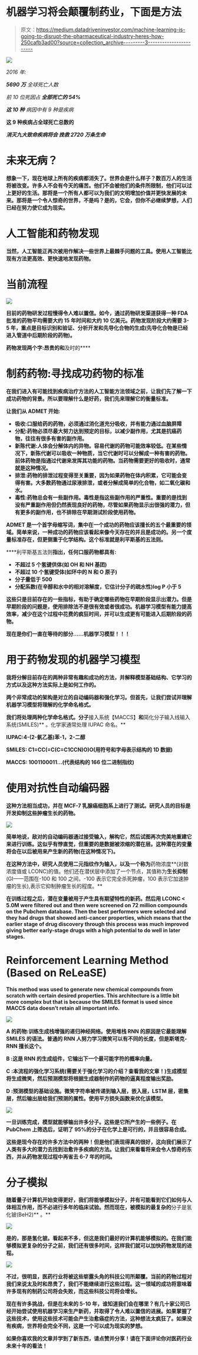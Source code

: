 # 机器学习将会颠覆制药业，下面是方法

> 原文：<https://medium.datadriveninvestor.com/machine-learning-is-going-to-disrupt-the-pharmaceutical-industry-heres-how-250cafb3ad00?source=collection_archive---------3----------------------->

![](img/eb02de9010f604b4dde075d45cfe0986.png)

*2016 年:*

***5690 万*** *全球死亡人数*

*前 10 位死因占* ***全部死亡的 54%***

****这 10 种*** *病因中有 9 种是疾病**

**这 9 种疾病占全球死亡总数的**

****消灭九大致命疾病将会* ***挽救 2720 万条生命******

# **未来无病？**

**想象一下，现在地球上所有的疾病都消失了。世界会是什么样子？数百万人的生活将被改变。许多人不会有今天的痛苦。他们不会被他们的条件所限制，他们可以过上更好的生活。那将是一个所有人都可以为我们的文明增加价值并更快发展的未来。那将是一个令人惊奇的世界，不是吗？是的，它会，但你不必继续梦想，人们已经在努力使它成为现实。**

# **人工智能和药物发现**

**当然，人工智能正再次被用作解决一些世界上最棘手问题的工具。使用人工智能比现有方法更高效、更快速地发现药物。**

# **当前流程**

**![](img/75a1d42c8029b8945c13270911b245cd.png)**

**目前的药物研发过程慢得令人难以置信。如今，通过药物研发渠道获得一种 FDA 批准的药物平均需要大约 15 年时间和大约 10 亿美元。药物发现阶段大约需要 3-5 年，重点是目标识别和验证、分析开发和先导化合物的生成(先导化合物是已经进入管道中后期阶段的药物)。**

**药物发现两个字:**昂贵的**和**及时的****

# **制药药物:寻找成功药物的标准**

**在我们进入有可能找到疾病治疗方法的人工智能方法领域之前，让我们先了解一下成功药物的背景。所以要理解什么是好药，我们先来理解它的衡量标准。**

**让我们从 **ADMET** 开始:**

*   ****吸收**:口服给药的药物，必须通过消化道充分吸收，并有能力通过血脑屏障**
*   ****分配**:药物必须尽最大努力达到预定的目标，以减少副作用，尤其是抗癌药物，往往有很多有害的副作用。**
*   ****新陈代谢**:人体会分解体内的异物。容易代谢的药物可能效率较低。在某些情况下，新陈代谢可以吸收一种物质，当它代谢时可以分解成一种有害的药物。前体药物是指通过代谢来发挥其功能的药物。当药物需要更好的吸收时，通常就是这种情况。**
*   ****排泄**:药物的排泄过程变得至关重要，因为如果药物在体内积累，它可能会变得有害。大多数药物通过尿液排泄，或者分解成简单的化合物，如二氧化碳和水。**
*   ****毒性**:药物总会有一些副作用。毒性是指这些副作用的严重性。重要的是找到没有严重副作用但仍然表现良好的药物，尽管如果药物显示出很强的潜力，但有更多的副作用，也不排除在早期测试阶段使用药物。**

**ADMET 是一个首字母缩写词，集中在一个成功的药物应该擅长的五个最重要的领域。简单来说，一种成功的药物应该看起来像今天存在的并且是成功的。另一个度量标准存在，但更侧重于化学结构。这个标准就是利平斯基的五法则。**

****利平斯基五法则**指出，任何口服药物都具有:**

*   **不超过 5 个氢键供体(如 OH 和 NH 基团)**
*   **不超过 10 个氢键受体(如环中的 N 和 O 原子)**
*   **分子量低于 500**
*   **分配系数(在辛醇和水中的相对溶解度，它估计分子的疏水性)log P 小于 5**

**这些只是目前存在的一些指标，有助于确定哪些药物在早期阶段显示出潜力。但是早期阶段的问题是，使用排除法不是很有效或者很成功。机器学习模型有能力提高效率，减少在这个过程中花费的疯狂时间，并可以生成更有可能进入后期阶段的药物。**

**现在是你们一直在等待的部分……机器学习模型！！！**

# **用于药物发现的机器学习模型**

**我将分解目前存在的两种非常有趣和成功的方法，并解释模型基础结构、它学习的方式以及这种方法实际上是如何工作的。**

**两个非常成功的架构是对立的自动编码器和强化学习。但首先，让我们尝试并理解机器学习模型将理解的化学命名格式。**

**我们将处理两种化学命名格式。分子**接入系统【MACCS】**和**简化分子输入线输入系统(SMILES)** 。化学家通常处理 IUPAC 命名。**

**IUPAC:4-(2-氨乙基)苯-1，2-二醇**

**SMILES: C1=CC(=C(C=C1CCN)O)O(用符号和字母表示结构的 1D 数据)**

**MACCS: 1001100011…(代表结构的 166 位二进制指纹)**

# **使用对抗性自动编码器**

**这种方法相当成功，并在 MCF-7 乳腺癌细胞系上进行了测试。研究人员的目标是开发抑制这些肿瘤生长的药物。**

**![](img/a1b516a3c5bf749eafdbe12e56750f62.png)**

**简单地说，敌对的自动编码器通过接受输入，解构它，然后试图再次完美地重建它来进行训练。这似乎有悖直觉，但重要的是数据被浓缩的潜在层。这种潜在的变量将会在以后被用来产生新的药物(在这种情况下)。**

**在这种方法中，研究人员使用二元指纹作为输入，以及一个称为**药物浓度**(对数浓度值或 LCONC)的值。他们还在潜伏层中添加了一个节点，其值称为**生长抑制**(GI——范围在-100 和 100 之间，-100 表示它完全杀死肿瘤，100 表示它加速肿瘤的生长),表示它抑制肿瘤生长的程度。**

**在训练过程之后，潜在变量被用于产生具有期望特性的新药。然后用 LCONC < 5.0M were filtered out and then were screened on 72 million compounds on the Pubchem database. Then the best performers were selected and they had drugs that showed anti-cancer properties, which means that the earlier stage of drug discovery through this process was much improved giving better early-stage drugs with a high potential to do well in later stages.**

# **Reinforcement Learning Method (Based on ReLeaSE)**

**This method was used to generate new chemical compounds from scratch with certain desired properties. This architecture is a little bit more complex but that is because the SMILES format is used since MACCS data doesn’t retain all important info.**

**![](img/13c618587fc4249c50d2a18991575fc0.png)**

****A** 的药物:训练生成栈增强的递归神经网络。使用堆栈 RNN 的原因是它最能理解 SMILES 的语法。普通的 RNN 人努力学习微笑可以有不同的长度，但是斯塔克-RNN 擅长这个。**

****B** :这是 RNN 的生成组件，它输出下一个最可能字符的概率向量。**

****C** :本流程的强化学习系统(需要关于强化学习的介绍？查看我的文章！)生成模型将生成微笑，然后预测模型将根据生成器制作的药物的逼真程度输出奖励。**

****D** :预测模型的基础设施。微笑字符串被传递到输入层，嵌入层，LSTM 层，密集层，然后输出层给我们预测的属性。使用平方损失函数来优化该模型。**

**![](img/e8b3d96f035ee54027ca1fff65e1af40.png)**

**一旦训练完成，模型就能够输出许多分子。这些是它所产生的一些例子。在 PubChem 上筛选后，证明了 **95%的分子在化学上是可行的**，并且很容易合成。**

**这些是现今存在的许多方法中的两种！但是他们表现得真的很好，这向我们展示了人类有多大的潜力去找到治愈许多疾病的方法。让我们来看看将来会令人惊奇的东西，并从药物发现过程中再省去 6-7 年的时间。**

# **分子模拟**

**随着量子计算机开始变得更好，我们将能够模拟分子，并有可能看到它们如何与人体相互作用，而不必进行多年的临床试验。然而现在，被模拟的最复杂的**分子是氢化铍(BeH2)** 。**

**![](img/2e60a49fe8cc048ed5e20c606fb34adb.png)**

**是的，那是氢化铍。看起来不多，但这是我们最好的计算机能够模拟的。在我们能够模拟更复杂的分子之前，我们还有很多时间，这样我们就可以加快药物发现的进程。**

**![](img/7ed59fa8c2be6142d2258731db39eaf5.png)**

**不过，很明显，医药行业将被这些崭露头角的科技公司所颠覆。当前的药物过程对我们来说太及时和昂贵了，我们不能继续进行这些过程。这一领域的成功将意味着许多现有的制药公司将会失败，而这些科技公司将会增长。**

**现在有许多挑战，但是在未来的 5-10 年，谁知道我们会在哪里？有几十家公司已经开始尝试使用机器学习来生产新药，并取得了令人难以置信的进展。如果掌握了这些技术，使用这些技术可能会产生治愈癌症的方法，这种想法太疯狂了。如果没有疾病，世界将会完全不同，这是一个可以成为现实的梦想。**

**如果你喜欢我的文章并学到了新东西，请点赞并分享！请在下面评论你对医药行业未来十年的看法！**